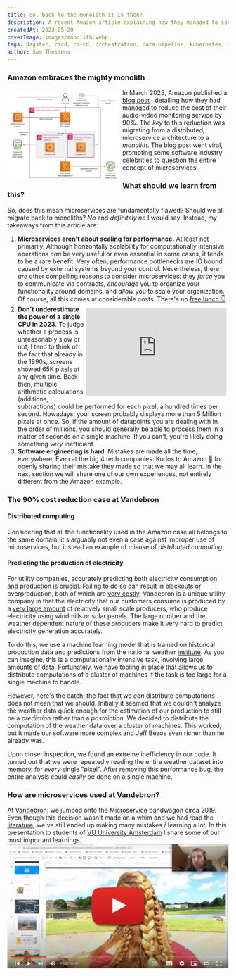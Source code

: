```yaml
---
title: So, back to the monolith it is then?
description: A recent Amazon article explaining how they managed to save costs by merging some of their services has lead some to question the value of microservices. What is our take?
createdAt: 2023-05-20
coverImage: images/monolith.webp
tags: dagster, cicd, ci-cd, orchestration, data pipeline, kubernetes, migration, helm, ansible
author: Sam Theisens
---
```



### Amazon embraces the mighty monolith

<img src="/images/step-functions.webp" alt="image alt text" style="width: 50%; float: left; padding: 5px;" />

In March 2023, Amazon published a [blog post](https://www.primevideotech.com/video-streaming/scaling-up-the-prime-video-audio-video-monitoring-service-and-reducing-costs-by-90)
, detailing how they had managed to reduce the cost of their audio-video monitoring service by 90%.
The _key_ to this reduction was migrating from a distributed, microservice architecture to a _monolith_.
The blog post went viral, prompting some software industry celebrities to 
[question](https://world.hey.com/dhh/even-amazon-can-t-make-sense-of-serverless-or-microservices-59625580) the entire concept of microservices.

### What should we learn from this?

So, does this mean microservices are fundamentally flawed? Should we all migrate back to monoliths?
_No_ and _definitely no_ I would say. Instead, my takeaways from this article are:

1.  **Microservices aren't about scaling for performance.** At least not primarily. Although horizontally scalability for
computationally intensive operations _can_ be very useful or even essential in some cases, it tends to be a rare benefit. Very often, performance bottlenecks are IO bound caused by external systems beyond your control.
Nevertheless, there _are_ other compelling reasons to consider microservices: they _force_ you to communicate via contracts, _encourage_ you to organize your functionality around domains,
and _allow_ you to scale your organization. Of course, all this comes at considerable costs. There's no [free lunch 👇](#presentation).
2.  <iframe width="320" height="200" src="https://www.youtube.com/embed/HysU3E7Ilm8" frameborder="0" style="float: right; padding: 5px;"></iframe> <b>Don't underestimate the power of a single CPU in 2023</b>. To judge whether a process is unreasonably slow or not, I tend to think of the fact that already in the 1990s, screens showed 65K pixels at any given time. Back then, multiple arithmetic calculations (additions, subtractions) could be performed for each pixel, a hundred times per second. Nowadays, your screen probably displays more than 5 Million pixels at once. So, if the amount of datapoints you are dealing with in the order of millions, you should generally be able to process them in a matter of seconds on a single machine. If you can't, you're likely doing something <i>very</i> inefficient.
3.  **Software engineering is hard**. Mistakes are made all the time, everywhere. Even at the big 4 tech companies. Kudos to Amazon 👏 for openly sharing their mistake they made so that we may all learn.
In the next section we will share one of our own experiences, not entirely different from the Amazon example.

### The 90% cost reduction case at Vandebron

#### Distributed computing
Considering that all the functionality used in the Amazon case all belongs to the same domain, it's arguably not even 
a case against improper use of microservices, but instead an example of misuse of *distributed computing*.

#### Predicting the production of electricity
For utility companies, accurately predicting both electricity consumption and production is crucial.
Failing to do so can result in blackouts or overproduction, both of which are [very costly](https://vandebron.nl/blog/hoe-houdt-onze-technologie-het-energienet-in-balans).
Vandebron is a unique utility company in that the electricity that our customers consume is produced by a [very large
amount](https://vandebron.nl/energiebronnen) of relatively small scale producers, who produce electricity using windmills or solar panels.
The large number and the weather dependent nature of these producers make it very hard to predict electricity generation accurately.

To do this, we use a machine learning model that is trained on historical production data 
and predictions from the national weather [institute](https://www.knmi.nl/). As you can imagine, this is a computationally intensive task, involving large amounts of data.
Fortunately, we have [tooling in place](https://www.vandebron.tech/blog/fueling-the-energy-transition-with-spark-part-1) that
allows us to distribute computations of a cluster of machines if the task is too large for a single machine to handle.

However, here's the catch: the fact that we _can_ distribute computations does not mean that we should. Initially it seemed that
we couldn't analyze the weather data quick enough for the estimation of our production to still be a _prediction_
rather than a _postdiction_. We decided to distribute the computation of the weather data over a cluster of machines.
This worked, but it made our software more complex and Jeff Bezos even richer than he already was.

Upon closer inspection, we found an extreme inefficiency in our code. It turned out that we were repeatedly reading the entire weather dataset
into memory, for _every_ single "pixel". After removing this performance bug, the entire analysis could _easily_ be done
on a single machine. 

### How are microservices used at Vandebron?

<a id="presentation"> </a>

At [Vandebron](https://vandebron.nl/), we jumped onto the Microservice bandwagon circa 2019. Even though this decision wasn't made on a whim
and we had read the [literature](https://samnewman.io/books/building_microservices_2nd_edition/), we've still ended 
up making many mistakes / learning a lot. In this presentation to students of
[VU University Amsterdam](https://vu.nl/) I share some of our most important learnings.
[![Presentation about micro services to students of VU Amsterdam](/images/play_presentation.webp)](https://youtu.be/HDs-pCsEzKM)


